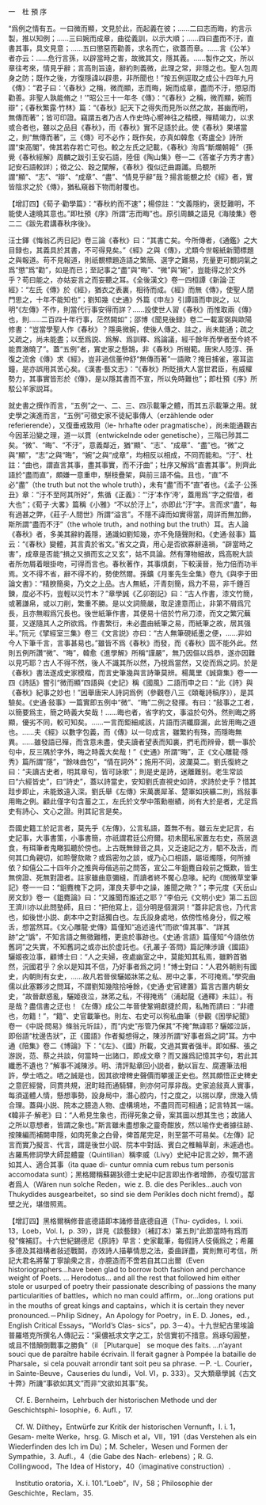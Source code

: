 一　杜 預 序

“爲例之情有五。一曰微而顯，文見於此，而起義在彼；……二曰志而晦，約言示製，推以知例；……三曰婉而成章，曲從義訓，以示大順；……四曰盡而不汙，直書其事，具文見意；……五曰懲惡而勸善，求名而亡，欲蓋而章。……言《公羊》者亦云：……危行言孫，以辟當時之害，故微其文，隱其義。……製作之文，所以章往考來，情見乎辭；言高則旨遠，辭約則義微，此理之常，非隱之也。聖人包周身之防；既作之後，方復隱諱以辟患，非所聞也！”按五例逕取之成公十四年九月《傳》：“君子曰：‘《春秋》之稱，微而顯，志而晦，婉而成章，盡而不汙，懲惡而勸善。非聖人孰能脩之！’”昭公三十一年冬《傳》：“《春秋》之稱，微而顯，婉而辯”；《春秋繁露·竹林》篇：“《春秋》記天下之得失而見所以然之故，甚幽而明，無傳而著”；皆可印證。竊謂五者乃古人作史時心嚮神往之楷模，殫精竭力，以求或合者也，雖以之品目《春秋》，而《春秋》實不足語於此。使《春秋》果堪當之，則“無傳而著”，三《傳》可不必作；既作矣，亦真如韓愈《寄盧仝》詩所謂“束高閣”，俾其若存若亡可也。較之左氏之記載，《春秋》洵爲“斷爛朝報”（孫覺《春秋經解》周麟之跋引王安石語，陸佃《陶山集》卷一二《答崔子方秀才書》記安石語較詳）；徵之公、穀之闡解，《春秋》復似迂曲讔讖。烏覩所謂“顯”、“志”、“辯”、“成章”、“盡”、“情見乎辭”哉？揚言能覩之於《經》者，實皆陰求之於《傳》，猶私窺器下物而射覆也。

【增訂四】《荀子·勸學篇》：“春秋約而不速”；楊倞註：“文義隱約，褒貶難明，不能使人速曉其意也。”即杜預《序》所謂“志而晦”也。原引周麟之語見《海陵集》卷二二《跋先君講春秋序後》。

汪士鐸《悔翁乙丙日記》卷三論《春秋》曰：“其書亡矣。今所傳者，《通鑑》之大目録也，其義具於其書，不可得見矣。”《經》之與《傳》，尤類今世報紙新聞標題之與報道。苟不見報道，則祇覩標題造語之繁簡、選字之難易，充量更可覩詞氣之爲“懲”爲“勸”，如是而已；至記事之“盡”與“晦”、“微”與“婉”，豈能得之於文外乎？苟曰能之，亦姑妄言之而妄聽之耳。《全後漢文》卷一四桓譚《新論·正經》：“左氏《傳》於《經》，猶衣之表裏，相待而成。《經》而無《傳》，使聖人閉門思之，十年不能知也”；劉知幾《史通》外篇《申左》引譚語而申説之，以明“《左傳》不作，則當代行事安得而詳？……設使世人習《春秋》而惟取兩《傳》也，則……二百四十年行事，茫然闕如”；邵博《聞見後録》卷二一載富弼與歐陽修書：“豈當學聖人作《春秋》？隱奥微婉，使後人傳之、註之，尚未能通；疏之又疏之，尚未能盡；以至爲説、爲解、爲訓釋、爲論議，經千餘年而學者至今終不能貫澈曉了”。蓋“五例”者，實史家之懸鵠，非《春秋》所樹範。唐宋人陸淳、孫復之流舍《傳》求《經》，豈非過信董仲舒“無傳而著”一語歟？掩目捕雀，塞耳盜鐘，是亦誤用其苦心矣。《漢書·藝文志》：“《春秋》所貶損大人當世君臣，有威權勢力，其事實皆形於《傳》，是以隱其書而不宣，所以免時難也”；即杜預《序》所駁公羊家説耳。

就史書之撰作而言，“五例”之一、二、三、四示載筆之體，而其五示載筆之用。就史學之演進而言，“五例”可徵史家不徒紀事傳人（erzählende oder referierende），又復垂戒致用（le-
hrhafte oder pragmatische），尚未能通觀古今因革沿變之理，道一以貫（entwickelnde oder genetische），三階已陟其二矣。“微”、“晦”、“不汙”，意義鄰近，猶“顯”、“志”、“成章”、“盡”也。“微”之與“顯”，“志”之與“晦”，“婉”之與“成章”，均相反以相成，不同而能和。“汙”、杜註：“曲也，謂直言其事，盡其事實，而不汙曲”；杜序又解爲“直書其事”。則齊此語於“盡而直”，頗嫌一意重申，駢枝疊架，與前三語不倫。且也，“直”不必“盡”（the truth but not the whole truth），未有“盡”而不“直”者也。《孟子·公孫丑》章：“汙不至阿其所好”，焦循《正義》：“‘汙’本作‘洿’，蓋用爲‘’字之假借，者大也”；《荀子·大畧》篇稱《小雅》“不以於汙上”，亦即此“汙”字。言而求“盡”，每有過甚之弊，《莊子·人間世》所謂“溢言”。不隱不諱而如實得當，周詳而無加飾，斯所謂“盡而不汙”（the whole truth，and nothing but the truth）耳。古人論《春秋》者，多美其辭約義隱，通識如劉知幾，亦不免隨聲附和。《史通·敍事》篇云：“《春秋》變體，其言貴於省文。”省文之貴，用心是否欲寡辭遠禍，“辟當時之害”，成章是否能“損之又損而玄之又玄”，姑不具論。然有薄物細故，爲高睨大談者所勿屑着眼掛吻，可得而言也。春秋著作，其事煩劇，下較漢晉，殆力倍而功半焉。文不得不省，辭不得不約，勢使然爾。孫鑛《月峯先生全集》卷九《與李于田論文書》：“精腴簡奥，乃文之上品。古人無紙，汗青刻簡，爲力不易，非千錘百鍊，度必不朽，豈輕以災竹木？”章學誠《乙卯劄記》曰：“古人作書，漆文竹簡，或著謙帛，或以刀削，繁重不勝。是以文詞簡嚴，取足達意而止，非第不屑爲冗長，且亦無暇爲冗長也。後世紙筆作書，其便易十倍於竹帛刀漆，而文之繁冗蕪蔓，又遂隨其人之所欲爲。作書繁衍，未必盡由紙筆之易，而紙筆之故，居其强半。”阮元《揅經室三集》卷三《文言説》亦曰：“古人無筆硯紙墨之便，……非如今人下筆千言，言事甚易也。”雖皆不爲《春秋》而發，而《春秋》固不能外此。然則五例所讚“微”、“晦”，韓愈《進學解》所稱“謹嚴”，無乃因傴以爲恭，遂亦因難以見巧耶？古人不得不然，後人不識其所以然，乃視爲當然，又從而爲之詞。於是《春秋》書法遂成史家模楷，而言史筆幾與言詩筆莫辨。楊萬里《誠齋集》卷一一四《詩話》嘗引“微而顯”四語與《史記》稱《國風》二語而申之曰：“此《詩》與《春秋》紀事之妙也！”因舉唐宋人詩詞爲例（參觀卷八三《頤菴詩稿序》），是其驗矣。《史通·敍事》一篇實即五例中“微”、“晦”二例之發揮。有曰：“敍事之工者，以簡要爲主，簡之時義大矣哉！……晦也者，省字約文，事溢於句外。然則晦之將顯，優劣不同，較可知矣。……一言而鉅細咸該，片語而洪纖靡漏，此皆用晦之道也。……夫《經》以數字包義，而《傳》以一句成言，雖繁約有殊，而隱晦無異。……雖發語已殫，而含意未盡，使夫讀者望表而知裏，捫毛而辨骨，覩一事於句中，反三隅於字外，晦之時義大矣哉！”《史通》所謂“晦”，正《文心雕龍·隱秀》篇所謂“隱”，“餘味曲包”，“情在詞外”；施用不同，波瀾莫二。劉氏復終之曰：“夫讀古史者，明其章句，皆可詠歌”；則是史是詩，迷離難别。老生常談曰“六經皆史”，曰“詩史”，蓋以詩當史，安知劉氏直視史如詩，求詩於史乎？惜其跬步即止，未能致遠入深。劉氏舉《左傳》宋萬裹犀革、楚軍如挾纊二則，爲敍事用晦之例。顧此僅字句含蓄之工，左氏於文學中策勳樹績，尚有大於是者，尤足爲史有詩心、文心之證。則其記言是矣。

吾國史籍工於記言者，莫先乎《左傳》，公言私語，蓋無不有。雖云左史記言，右史記事，大事書策，小事書簡，亦祇謂君廷公府爾。初未聞私家置左右史，燕居退食，有珥筆者鬼瞰狐聽於傍也。上古既無録音之具，又乏速記之方，駟不及舌，而何其口角親切，如聆謦欬歟？或爲密勿之談，或乃心口相語，屬垣燭隱，何所據依？如僖公二十四年介之推與母偕逃前之問答，宣公二年鉏麑自殺前之慨歎，皆生無傍證、死無對證者。註家雖曲意彌縫，而讀者終不饜心息喙。紀昀《閲微草堂筆記》卷一一曰：“鉏麑槐下之詞，渾良夫夢中之譟，誰聞之歟？”；李元度《天岳山房文鈔》卷一《鉏麑論》曰：“又誰聞而誰述之耶？”李伯元《文明小史》第二五回王濟川亦以此問塾師，且曰：“把他寫上，這分明是個漏洞！”蓋非記言也，乃代言也，如後世小説、劇本中之對話獨白也。左氏設身處地，依傍性格身分，假之喉舌，想當然耳。《文心雕龍·史傳》篇僅知“追述遠代”而欲“偉其事”、“詳其跡”之“譌”，不知言語之無徵難稽，更逾於事跡也。《史通·言語》篇僅知“今語依仿舊詞”之失實，不知舊詞之或亦出於虚託也。《孔叢子·答問》篇記陳涉讀《國語》驪姬夜泣事，顧博士曰：“人之夫婦，夜處幽室之中，莫能知其私焉，雖黔首猶然，況國君乎？余以是知其不信，乃好事者爲之詞！”博士對曰：“人君外朝則有國史，内朝則有女史，……故凡若晉侯驪姬牀笫之私、房中之事，不可掩焉。”學究曲儒以此塞夥涉之問耳，不謂劉知幾陰拾唾餘，《史通·史官建置》篇言古置内朝女史，“故晉獻惑亂，驪姬夜泣，牀笫之私，不得掩焉”（浦起龍《通釋》未註）。有是哉？盡信書之迂也！《左傳》成公二年晉使鞏朔獻捷於周，私賄而請曰：“非禮也，勿籍！”，“籍”、史官載筆也。則左、右史可以徇私曲筆（參觀《困學紀聞》卷一《中説·問易》條翁元圻註），而“内史”彤管乃保其“不掩”無諱耶？驪姬泣訴，即俗語“枕邊告狀”，正《國語》作者擬想得之，陳涉所謂“好事者爲之詞”耳。方中通《陪集》卷二《博論》下：“《左》、《國》所載，文過其實者强半。即如蘇、張之游説，范、蔡之共談，何當時一出諸口，即成文章？而又誰爲記憶其字句，若此其纖悉不遺也？”解事不減陳涉。明、清評點章回小説者，動以盲左、腐遷筆法相許，學士哂之。哂之誠是也，因其欲增稗史聲價而攀援正史也。然其頗悟正史稗史之意匠經營，同貫共規，泯町畦而通騎驛，則亦何可厚非哉。史家追敍真人實事，每須遥體人情，懸想事勢，設身局中，潛心腔内，忖之度之，以揣以摩，庶幾入情合理。蓋與小説、院本之臆造人物、虚構境地，不盡同而可相通；記言特其一端。《韓非子·解老》曰：“人希見生象也，而得死象之骨，案其圖以想其生也；故諸人之所以意想者，皆謂之象也。”斯言雖未盡想象之靈奇酣放，然以喻作史者據往跡、按陳編而補闕申隱，如肉死象之白骨，俾首尾完足，則至當不可易矣。《左傳》記言而實乃擬言、代言，謂是後世小説、院本中對話、賓白之椎輪草創，未遽過也。古羅馬修詞學大師昆體靈（Quintilian）稱李威（Livy）史紀中記言之妙，無不適如其人、適合其事（ita quae di-
cuntur omnia cum rebus tum personis accomodata sunt）；黑格爾稱蘇錫狄德士史紀中記言即出作者增飾，亦復切當言者爲人（Wären nun solche Reden，wie z. B. die des Perikles...auch von Thukydides ausgearbeitet，so sind sie dem Perikles doch nicht fremd）。鄰壁之光，堪借照焉。

【增訂四】黑格爾稱修昔底德語即本諸修昔底德自道（Thu-
cydides，I. xxii. 13，Loeb，Vol. I，p. 39），詳見《談藝録》（補訂本）第五則“此節當時有爲而發”條補訂。十六世紀錫德尼《原詩》早言：史家載筆，每假詩人伎倆爲之；希羅多德及其祖構者敍述戰鬬，亦效詩人描摹情思之法，委曲詳盡，實則無可考信，所記大君名將輩丁寧諭衆之言，亦臆造而不啻若自其口出爾（Even historiographers...have been glad to borrow both fashion and perchance weight of Poets. ... Herodotus... and all the rest that followed him either stole or usurped of poetry their passionate describing of passions the many particularities of battles，which no man could affirm，or...long orations put in the mouths of great kings and captains，which it is certain they never pronounced.－Philip Sidney，An Apology for Poetry，in E. D. Jones，ed.，English Critical Essays，“World’s Clas-
sics”，pp. 3－4）。十九世紀古里埃論普羅塔克所撰名人傳記云：“渠儂衹求文字之工，於信實初不措意。爲琢句圓整，或且不惜顛倒戰事之勝負”（il ［Plutarque］ se moque des faits. ...n’ayant souci que de paraître habile écrivain. Il ferait gagner à Pompée la bataille de Pharsale，si cela pouvait arrondir tant soit peu sa phrase. －P. -L. Courier，in Sainte-Beuve，Causeries du lundi，Vol. VI，p. 333）。又大類章學誠《古文十弊》所譏“事欲如其文”而非“文欲如其事”矣。











　Cf. E. Bernheim，Lehrbuch der historischen Methode und der Geschichtsphi-
losophie，6. Aufl.，17.

　Cf. W. Dilthey，Entwürfe zur Kritik der historischen Vernunft，I. i. 1，Gesam-
melte Werke，hrsg. G. Misch et al，VII，191（das Verstehen als ein Wiederfinden des Ich im Du）；M. Scheler，Wesen und Formen der Sympathie，3. Aufl.，4（die Gabe des Nach-
erlebens）；R. G. Collingwood，The Idea of History，40（imaginative construction）.

　Institutio oratoria，X. i. 101.“Loeb”，IV，58；Philosophie der Geschichte，Reclam，35.